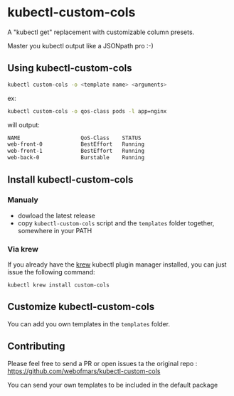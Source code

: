 # kubectl-custom-cols

A "kubectl get" replacement with customizable column presets.

Master you kubectl output like a JSONpath pro :-)

## Using kubectl-custom-cols

```sh
kubectl custom-cols -o <template name> <arguments>
```

ex:

```sh
kubectl custom-cols -o qos-class pods -l app=nginx
```

will output:

```sh
NAME                   QoS-Class    STATUS
web-front-0            BestEffort   Running
web-front-1            BestEffort   Running
web-back-0             Burstable    Running
```

## Install kubectl-custom-cols

### Manualy

* dowload the latest release
* copy `kubectl-custom-cols` script and the `templates` folder together, somewhere in your PATH

### Via krew

If you already have the [krew](https://github.com/kubernetes-sigs/krew) kubectl plugin manager  installed, you can just issue the following command:

`kubectl krew install custom-cols`

## Customize kubectl-custom-cols

You can add you own templates in the `templates` folder.

## Contributing

Please feel free to send a PR or open issues ta the original repo : <https://github.com/webofmars/kubectl-custom-cols>

You can send your own templates to be included in the default package
